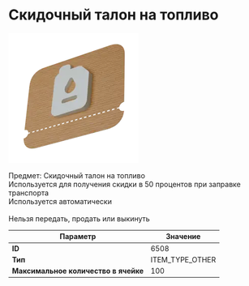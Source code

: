 # Скидочный талон на топливо

![Item Image](../img/6508.webp?raw=true)

Предмет: Скидочный талон на топливо<br>Используется для получения скидки в 50 процентов при заправке транспорта<br>Используется автоматически<br><br>Нельзя передать, продать или выкинуть


| Параметр | Значение |
|----------|----------|
| **ID** | 6508 |
| **Тип** | ITEM_TYPE_OTHER |
| **Максимальное количество в ячейке** | 100 |

